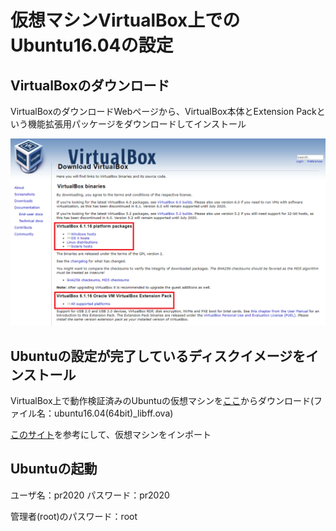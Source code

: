 # 仮想マシンVirtualBox上でのUbuntu16.04の設定

## VirtualBoxのダウンロード
VirtualBoxのダウンロードWebページから、VirtualBox本体とExtension Packという機能拡張用パッケージをダウンロードしてインストール

<img src="https://raw.githubusercontent.com/bwv1011/tut-pr2020-pairing-sample-source/main/Ubuntu16.04_on_VirtualBox/virtualbox_downloadpage.png" >

## Ubuntuの設定が完了しているディスクイメージをインストール

VirtualBox上で動作検証済みのUbuntuの仮想マシンを[ここ](https://www.dropbox.com/s/n17to7gyp6oo3rb/ubuntu16.04%2864bit%29_libff.ova?dl=0)からダウンロード(ファイル名：ubuntu16.04(64bit)_libff.ova)

[このサイト](https://pc-karuma.net/virtualbox-import-vm-appliance/ "")を参考にして、仮想マシンをインポート

## Ubuntuの起動
ユーザ名：pr2020
パスワード：pr2020

管理者(root)のパスワード：root
